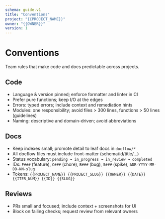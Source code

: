 ```yaml
---
schema: guide.v1
title: "Conventions"
project: "{{PROJECT_NAME}}"
owner: "{{OWNER}}"
version: 1
---
```


# Conventions

Team rules that make code and docs predictable across projects.

## Code
- Language & version pinned; enforce formatter and linter in CI
- Prefer pure functions; keep I/O at the edges
- Errors: typed errors; include context and remediation hints
- Modules: one responsibility; avoid files > 300 lines, functions > 50 lines (guidelines)
- Naming: descriptive and domain-driven; avoid abbreviations

## Docs
- Keep indexes small; promote detail to leaf docs in `docflow/*`
- All docflow files must include front-matter (schema/id/title/…)
- Status vocabulary: `pending → in_progress → in_review → completed`
- IDs: `F###` (feature), `C###` (chore), `B###` (bug), `S###` (spike), `ADR-YYYY-MM-DD-NN-slug`
- Tokens: `{{PROJECT_NAME}} {{PROJECT_SLUG}} {{OWNER}} {{DATE}} {{ITER_NUM}} {{ID}} {{SLUG}}`

## Reviews
- PRs small and focused; include context + screenshots for UI
- Block on failing checks; request review from relevant owners
